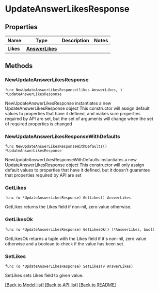 # UpdateAnswerLikesResponse

## Properties

Name | Type | Description | Notes
------------ | ------------- | ------------- | -------------
**Likes** | [**AnswerLikes**](AnswerLikes.md) |  | 

## Methods

### NewUpdateAnswerLikesResponse

`func NewUpdateAnswerLikesResponse(likes AnswerLikes, ) *UpdateAnswerLikesResponse`

NewUpdateAnswerLikesResponse instantiates a new UpdateAnswerLikesResponse object
This constructor will assign default values to properties that have it defined,
and makes sure properties required by API are set, but the set of arguments
will change when the set of required properties is changed

### NewUpdateAnswerLikesResponseWithDefaults

`func NewUpdateAnswerLikesResponseWithDefaults() *UpdateAnswerLikesResponse`

NewUpdateAnswerLikesResponseWithDefaults instantiates a new UpdateAnswerLikesResponse object
This constructor will only assign default values to properties that have it defined,
but it doesn't guarantee that properties required by API are set

### GetLikes

`func (o *UpdateAnswerLikesResponse) GetLikes() AnswerLikes`

GetLikes returns the Likes field if non-nil, zero value otherwise.

### GetLikesOk

`func (o *UpdateAnswerLikesResponse) GetLikesOk() (*AnswerLikes, bool)`

GetLikesOk returns a tuple with the Likes field if it's non-nil, zero value otherwise
and a boolean to check if the value has been set.

### SetLikes

`func (o *UpdateAnswerLikesResponse) SetLikes(v AnswerLikes)`

SetLikes sets Likes field to given value.



[[Back to Model list]](../README.md#documentation-for-models) [[Back to API list]](../README.md#documentation-for-api-endpoints) [[Back to README]](../README.md)


